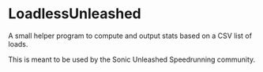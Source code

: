 # LoadlessUnleashed
 
A small helper program to compute and output stats based on a CSV list of loads.
  
This is meant to be used by the Sonic Unleashed Speedrunning community.